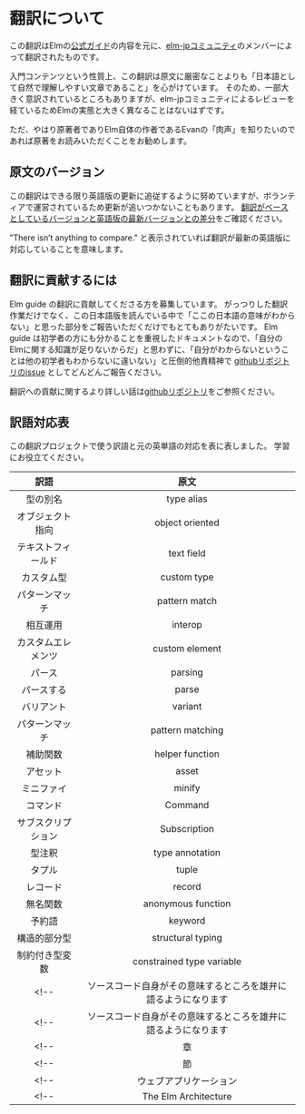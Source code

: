 # 翻訳について

この翻訳はElmの[公式ガイド](https://guide.elm-lang.org/)の内容を元に、[elm-jpコミュニティ](https://elm-lang.jp)のメンバーによって翻訳されたものです。

入門コンテンツという性質上、この翻訳は原文に厳密なことよりも「日本語として自然で理解しやすい文章であること」を心がけています。
そのため、一部大きく意訳されているところもありますが、elm-jpコミュニティによるレビューを経ているためElmの実態と大きく異なることはないはずです。

ただ、やはり原著者でありElm自体の作者であるEvanの「肉声」を知りたいのであれば原著をお読みいただくことをお勧めします。

## 原文のバージョン

この翻訳はできる限り英語版の更新に追従するように努めていますが、ボランティアで運営されているため更新が追いつかないこともあります。
[翻訳がベースとしているバージョンと英語版の最新バージョンとの差分](https://github.com/evancz/guide.elm-lang.org/compare/bbc2192b87b50fdb62f014cf16f24d00682afff9...master)をご確認ください。

"There isn’t anything to compare." と表示されていれば翻訳が最新の英語版に対応していることを意味します。

## 翻訳に貢献するには

Elm guide の翻訳に貢献してくださる方を募集しています。
がっつりした翻訳作業だけでなく、この日本語版を読んでいる中で「ここの日本語の意味がわからない」と思った部分をご報告いただくだけでもとてもありがたいです。
Elm guide は初学者の方にも分かることを重視したドキュメントなので、「自分のElmに関する知識が足りないからだ」と思わずに、「自分がわからないということは他の初学者もわからないに違いない」と圧倒的他責精神で [githubリポジトリのissue](https://github.com/elm-jp/guide/issues) としてどんどんご報告ください。

翻訳への貢献に関するより詳しい話は[githubリポジトリ](https://github.com/elm-jp/guide/#readme)をご参照ください。

## 訳語対応表

この翻訳プロジェクトで使う訳語と元の英単語の対応を表に表しました。
学習にお役立てください。

<!--
対訳表のうち、コメントアウトした行はウェブ上には表示されません `pretranslate` コマンドには読み込まれます。
翻訳者の間で共有したほうが良いが、あえて読者に見せる必要はないような対訳を記載しておくと便利です。

また、名詞はできるだけ単数形で記載してください。
複数形が "s" や "es" をつけるだけの名詞の場合は単数形でそのまま単純に原文を検索すれば複数形もマッチするため、
`pretranslate` コマンドがうまく原文から単語を見つけることができます。

"industry" <-> "industries"
"leaf" <-> "leaves"
"kitchen knife" <-> "kitchen knives"
のように特殊な活用をする単語の場合はコメントとして付記するといいでしょう。
-->

| 訳語              | 原文            |
|:-----------------:|:---------------:|
| 型の別名          | type alias      |
| オブジェクト指向  | object oriented |
| テキストフィールド| text field      |
| カスタム型        | custom type     |
| パターンマッチ    | pattern match   |
| 相互運用          | interop         |
| カスタムエレメンツ| custom element  |
| パース            | parsing         |
| パースする        | parse           |
| バリアント    | variant       |
| パターンマッチ | pattern matching |
| 補助関数       | helper function  |
| アセット | asset |
| ミニファイ | minify |
| コマンド | Command |
| サブスクリプション | Subscription |
| 型注釈 | type annotation |
| タプル | tuple |
| レコード | record |
| 無名関数 | anonymous function |
| 予約語 | keyword |
| 構造的部分型 | structural typing |
| 制約付き型変数 | constrained type variable |
<!-- | ソースコード自身がその意味するところを雄弁に語るようになります | self-documenting | -->
<!-- | ソースコード自身がその意味するところを雄弁に語るようになります | self-documented | -->
<!-- | 章 | chapter | -->
<!-- | 節 | section | -->
<!-- | ウェブアプリケーション | webapp          | -->
<!-- | The Elm Architecture | The Elm Architecture | -->

